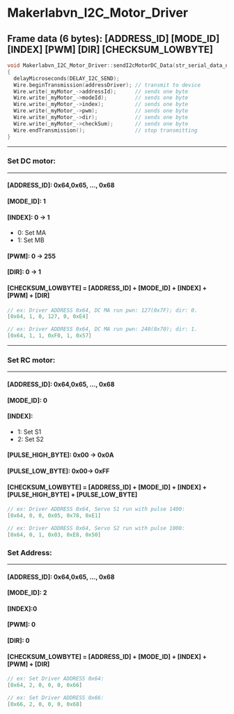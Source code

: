# Makerlabvn_I2C_Motor_Driver

## Frame data (6 bytes): [ADDRESS_ID] [MODE_ID] [INDEX] [PWM] [DIR] [CHECKSUM_LOWBYTE]
```c++
void Makerlabvn_I2C_Motor_Driver::sendI2cMotorDC_Data(str_serial_data_dcMotor *_myMotor_)
{
  delayMicroseconds(DELAY_I2C_SEND);
  Wire.beginTransmission(addressDriver); // transmit to device 
  Wire.write(_myMotor_->addressId);      // sends one byte
  Wire.write(_myMotor_->modeId);         // sends one byte
  Wire.write(_myMotor_->index);          // sends one byte
  Wire.write(_myMotor_->pwm);            // sends one byte
  Wire.write(_myMotor_->dir);            // sends one byte
  Wire.write(_myMotor_->checkSum);       // sends one byte
  Wire.endTransmission();                // stop transmitting
}
```
---
### Set DC motor:
---
#### [ADDRESS_ID]: 0x64,0x65, ..., 0x68
#### [MODE_ID]: 1
#### [INDEX]: 0 -> 1
* 0: Set MA
* 1: Set MB
#### [PWM]: 0 -> 255
#### [DIR]: 0 -> 1
#### [CHECKSUM_LOWBYTE] = [ADDRESS_ID] + [MODE_ID] + [INDEX] + [PWM] + [DIR] 
```c++
// ex: Driver ADDRESS 0x64, DC MA run pwn: 127(0x7F); dir: 0.
[0x64, 1, 0, 127, 0, 0xE4]

// ex: Driver ADDRESS 0x64, DC MA run pwn: 240(0x70); dir: 1.
[0x64, 1, 1, 0xF0, 1, 0x57]
```
---
### Set RC motor:
---
#### [ADDRESS_ID]:  0x64,0x65, ..., 0x68
#### [MODE_ID]: 0
#### [INDEX]:
* 1: Set S1
* 2: Set S2
#### [PULSE_HIGH_BYTE]: 0x00 -> 0x0A
#### [PULSE_LOW_BYTE]: 0x00-> 0xFF
#### [CHECKSUM_LOWBYTE] = [ADDRESS_ID] + [MODE_ID] + [INDEX] + [PULSE_HIGH_BYTE] + [PULSE_LOW_BYTE] 
```c++
// ex: Driver ADDRESS 0x64, Servo S1 run with pulse 1400:
[0x64, 0, 0, 0x05, 0x78, 0xE1]

// ex: Driver ADDRESS 0x64, Servo S2 run with pulse 1000:
[0x64, 0, 1, 0x03, 0xE8, 0x50]
```

### Set Address:
---
#### [ADDRESS_ID]:  0x64,0x65, ..., 0x68
#### [MODE_ID]: 2
#### [INDEX]:0

#### [PWM]: 0
#### [DIR]: 0
#### [CHECKSUM_LOWBYTE] = [ADDRESS_ID] + [MODE_ID] + [INDEX] + [PWM] + [DIR] 
```c++
// ex: Set Driver ADDRESS 0x64:
[0x64, 2, 0, 0, 0, 0x66]

// ex: Set Driver ADDRESS 0x66:
[0x66, 2, 0, 0, 0, 0x68]
```
